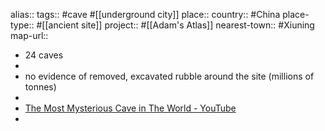 alias::
tags:: #cave #[[underground city]] 
place::
country:: #China 
place-type:: #[[ancient site]] 
project:: #[[Adam's Atlas]] 
nearest-town:: #Xiuning 
map-url::
- 24 caves
-
- no evidence of removed, excavated rubble around the site (millions of tonnes)
-
- [The Most Mysterious Cave in The World - YouTube](https://www.youtube.com/watch?v=NI-CCM56ywA)
-